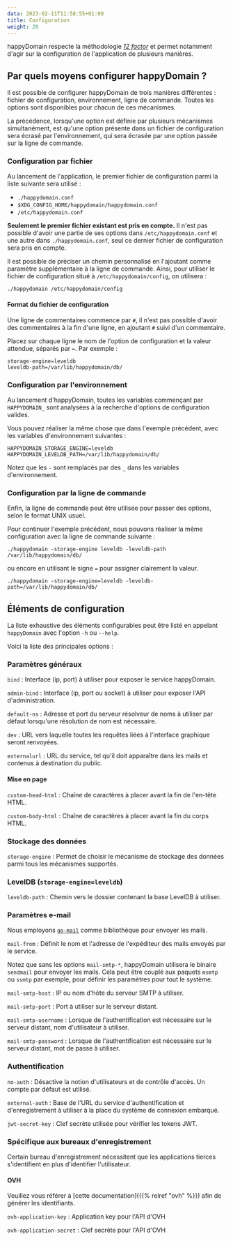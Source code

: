 ```yaml
---
data: 2023-02-11T11:58:55+01:00
title: Configuration
weight: 20
---
```


happyDomain respecte la méthodologie [*12 factor*](https://12factor.net/) et permet notamment d'agir sur la configuration de l'application de plusieurs manières.

## Par quels moyens configurer happyDomain ?

Il est possible de configurer happyDomain de trois manières différentes : fichier de configuration, environnement, ligne de commande. Toutes les options sont disponibles pour chacun de ces mécanismes.

La précédence, lorsqu'une option est définie par plusieurs mécanismes simultanément, est qu'une option présente dans un fichier de configuration sera écrasé par l'environnement, qui sera écrasée par une option passée sur la ligne de commande.

### Configuration par fichier

Au lancement de l'application, le premier fichier de configuration parmi la liste suivante sera utilisé :

- `./happydomain.conf`
- `$XDG_CONFIG_HOME/happydomain/happydomain.conf`
- `/etc/happydomain.conf`

**Seulement le premier fichier existant est pris en compte.** Il n'est pas possible d'avoir une partie de ses options dans `/etc/happydomain.conf` et une autre dans `./happydomain.conf`, seul ce dernier fichier de configuration sera pris en compte.

Il est possible de préciser un chemin personnalisé en l'ajoutant comme paramètre supplémentaire à la ligne de commande. Ainsi, pour utiliser le fichier de configuration situé à `/etc/happydomain/config`, on utilisera :

```
./happydomain /etc/happydomain/config
```

#### Format du fichier de configuration

Une ligne de commentaires commence par `#`, il n'est pas possible d'avoir des commentaires à la fin d'une ligne, en ajoutant `#` suivi d'un commentaire.

Placez sur chaque ligne le nom de l'option de configuration et la valeur attendue, séparés par `=`. Par exemple :

```
storage-engine=leveldb
leveldb-path=/var/lib/happydomain/db/
```

### Configuration par l'environnement

Au lancement d'happyDomain, toutes les variables commençant par `HAPPYDOMAIN_` sont analysées à la recherche d'options de configuration valides.

Vous pouvez réaliser la même chose que dans l'exemple précédent, avec les variables d'environnement suivantes :

```
HAPPYDOMAIN_STORAGE_ENGINE=leveldb
HAPPYDOMAIN_LEVELDB_PATH=/var/lib/happydomain/db/
```

Notez que les `-` sont remplacés par des `_` dans les variables d'environnement.


### Configuration par la ligne de commande

Enfin, la ligne de commande peut être utilisée pour passer des options, selon le format UNIX usuel.

Pour continuer l'exemple précédent, nous pouvons réaliser la même configuration avec la ligne de commande suivante :

```
./happydomain -storage-engine leveldb -leveldb-path /var/lib/happydomain/db/
```

ou encore en utilisant le signe `=` pour assigner clairement la valeur.

```
./happydomain -storage-engine=leveldb -leveldb-path=/var/lib/happydomain/db/
```


## Éléments de configuration

La liste exhaustive des éléments configurables peut être listé en appelant `happyDomain` avec l'option `-h` ou `--help`.

Voici la liste des principales options :

### Paramètres généraux

`bind`
: Interface (ip, port) à utiliser pour exposer le service happyDomain.

`admin-bind`
: Interface (ip, port ou socket) à utiliser pour exposer l'API d'administration.

`default-ns`
: Adresse et port du serveur résolveur de noms à utiliser par défaut lorsqu'une résolution de nom est nécessaire.

`dev`
: URL vers laquelle toutes les requêtes liées à l'interface graphique seront renvoyées.

`externalurl`
: URL du service, tel qu'il doit apparaître dans les mails et contenus à destination du public.


#### Mise en page

`custom-head-html`
: Chaîne de caractères à placer avant la fin de l'en-tête HTML.

`custom-body-html`
: Chaîne de caractères à placer avant la fin du corps HTML.


### Stockage des données

`storage-engine`
: Permet de choisir le mécanisme de stockage des données parmi tous les mécanismes supportés.

### LevelDB (`storage-engine=leveldb`)

`leveldb-path`
: Chemin vers le dossier contenant la base LevelDB à utiliser.

### Paramètres e-mail

Nous employons [`go-mail`](https://github.com/go-mail/mail) comme bibliothèque pour envoyer les mails.

`mail-from`
: Définit le nom et l'adresse de l'expéditeur des mails envoyés par le service.

Notez que sans les options `mail-smtp-*`, happyDomain utilisera le binaire `sendmail` pour envoyer les mails. Cela peut être couplé aux paquets `msmtp` ou `ssmtp` par exemple, pour définir les paramètres pour tout le système.

`mail-smtp-host`
: IP ou nom d'hôte du serveur SMTP à utiliser.

`mail-smtp-port`
: Port à utiliser sur le serveur distant.

`mail-smtp-username`
: Lorsque de l'authentification est nécessaire sur le serveur distant, nom d'utilisateur à utiliser.

`mail-smtp-password`
: Lorsque de l'authentification est nécessaire sur le serveur distant, mot de passe à utiliser.


### Authentification

`no-auth`
: Désactive la notion d'utilisateurs et de contrôle d'accès. Un compte par défaut est utilisé.

`external-auth`
: Base de l'URL du service d'authentification et d'enregistrement à utiliser à la place du système de connexion embarqué.

`jwt-secret-key`
: Clef secrète utilisée pour vérifier les tokens JWT.


### Spécifique aux bureaux d'enregistrement

Certain bureau d'enregistrement nécessitent que les applications tierces s'identifient en plus d'identifier l'utilisateur.

#### OVH

Veuillez vous référer à [cette documentation]({{% relref "ovh" %}}) afin de générer les identifiants.

`ovh-application-key`
: Application key pour l'API d'OVH

`ovh-application-secret`
: Clef secrète pour l'API d'OVH
